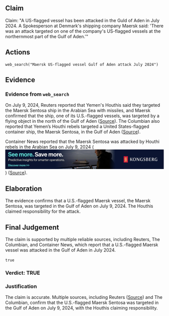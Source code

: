 ## Claim
Claim: "A US-flagged vessel has been attacked in the Guld of Aden in July 2024. A Spokesperson at Denmark's shipping company Maersk said: 'There was an attack targeted on one of the company's US-flagged vessels at the northernmost part of the Gulf of Aden.'"

## Actions
```
web_search("Maersk US-flagged vessel Gulf of Aden attack July 2024")
```

## Evidence
### Evidence from `web_search`
On July 9, 2024, Reuters reported that Yemen's Houthis said they targeted the Maersk Sentosa ship in the Arabian Sea with missiles, and Maersk confirmed that the ship, one of its U.S.-flagged vessels, was targeted by a flying object in the north of the Gulf of Aden ([Source](https://www.reuters.com/world/middle-east/vessel-reports-nearby-explosion-east-yemens-nishtun-ukmto-says-2024-07-09/)). The Columbian also reported that Yemen’s Houthi rebels targeted a United States-flagged container ship, the Maersk Sentosa, in the Gulf of Aden ([Source](https://www.columbian.com/news/2024/jul/10/yemens-houthi-rebels-target-a-us-flagged-container-ship-in-the-gulf-of-aden/)).

Container News reported that the Maersk Sentosa was attacked by Houthi rebels in the Arabian Sea on July 9, 2024 (![image 10634](media/2025-08-30_23-27-1756596444-298142.jpg)) ([Source](https://container-news.com/maersk-ship-unscathed-after-houthi-attack/)).


## Elaboration
The evidence confirms that a U.S.-flagged Maersk vessel, the Maersk Sentosa, was targeted in the Gulf of Aden on July 9, 2024. The Houthis claimed responsibility for the attack.


## Final Judgement
The claim is supported by multiple reliable sources, including Reuters, The Columbian, and Container News, which report that a U.S.-flagged Maersk vessel was attacked in the Gulf of Aden in July 2024.

`true`

### Verdict: TRUE

### Justification
The claim is accurate. Multiple sources, including Reuters ([Source](https://www.reuters.com/world/middle-east/vessel-reports-nearby-explosion-east-yemens-nishtun-ukmto-says-2024-07-09/)) and The Columbian, confirm that the U.S.-flagged Maersk Sentosa was targeted in the Gulf of Aden on July 9, 2024, with the Houthis claiming responsibility.
